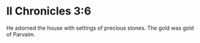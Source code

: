 # II Chronicles 3:6

He adorned the house with settings of precious stones. The gold was gold of Parvaim.
